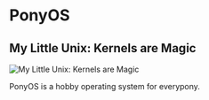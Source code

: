 # PonyOS
## My Little Unix: Kernels are Magic
![My Little Unix: Kernels are Magic](https://github.com/klange/ponyos/raw/master/docs/logo.png)

PonyOS is a hobby operating system for everypony.

